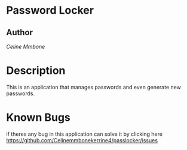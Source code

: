 # Password Locker
## Author
*Celine Mmbone*
# Description
This is an application that  manages  passwords and even generate new passwords.
# Known Bugs
if theres any bug in this application can solve it by clicking here https://github.com/Celinemmbonekerrine4/passlocker/issues
